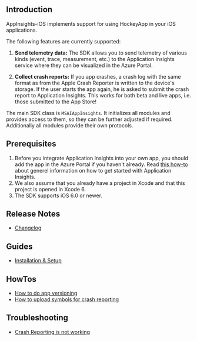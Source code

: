 ## Introduction

AppInsights-iOS implements support for using HockeyApp in your iOS applications.

The following features are currently supported:

1. **Send telemetry data:** The SDK allows you to send telemetry of various kinds (event, trace, measurement, etc.) to the Application Insights service where they can be visualized in the Azure Portal.

2. **Collect crash reports:** If you app crashes, a crash log with the same format as from the Apple Crash Reporter is written to the device's storage. If the user starts the app again, he is asked to submit the crash report to Application Insights. This works for both beta and live apps, i.e. those submitted to the App Store!

The main SDK class is `MSAIAppInsights`. It initializes all modules and provides access to them, so they can be further adjusted if required. Additionally all modules provide their own protocols.

## Prerequisites

1. Before you integrate Application Insights into your own app, you should add the app in the Azure Portal if you haven't already. Read [this how-to](http://azure.microsoft.com/en-us/documentation/articles/app-insights-get-started/) about generel information on how to get started with Application Insights.
2. We also assume that you already have a project in Xcode and that this project is opened in Xcode 6.
3. The SDK supports iOS 6.0 or newer.

## Release Notes

- [Changelog](Changelog)

## Guides

- [Installation & Setup](Guide-Installation-Setup)

## HowTos

- [How to do app versioning](HowTo-App-Versioning)
- [How to upload symbols for crash reporting](HowTo-Upload-Symbols)

## Troubleshooting

- [Crash Reporting is not working](Troubleshooting-Crash-Reporting-Not-Working)